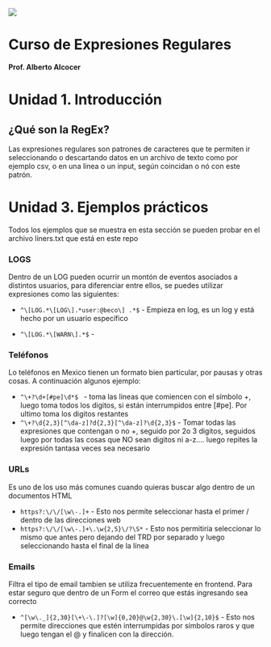 ![](https://joseluisramoncolmenares.files.wordpress.com/2020/06/diploma-expresiones-regulares.png)

# Curso de Expresiones Regulares

**Prof. Alberto Alcocer**

# Unidad 1. Introducción

## ¿Qué son la RegEx?

Las expresiones regulares son patrones de caracteres que te permiten ir seleccionando o descartando datos en un archivo de texto como por ejemplo csv, o en una línea o un input, según coincidan o nó con este patrón.

# Unidad 3. Ejemplos prácticos

Todos los ejemplos que se muestra en esta sección se pueden probar en el archivo liners.txt que está en este repo

### LOGS

Dentro de un LOG pueden ocurrir un montón de eventos asociados a distintos usuarios, para diferenciar entre ellos, se puedes utilizar expresiones como las siguientes:

* `^\[LOG.*\[LOG\].*user:@beco\] .*$` - Empieza en log, es un log y está hecho por un usuario específico

* `^\[LOG.*\[WARN\].*$`  - 

### Teléfonos

Lo teléfonos en Mexico tienen un formato bien particular, por pausas y otras cosas. A continuación algunos ejemplo:

* `^\+?\d+[#pe]\d*$ ` - toma las lineas que comiencen con el símbolo +, luego toma todos los digitos, si están interrumpidos entre [#pe]. Por ultimo toma los digitos restantes
* `^\+?\d{2,3}[^\da-z]?d{2,3}[^\da-z]?\d{2,3}$` - Tomar todas las expresiones que contengan o no +, seguido por 2o 3 digitos, seguidos luego por todas las cosas que NO sean digitos ni a-z.... luego repites la expresión tantasa veces sea necesario

### URLs

Es uno de los uso más comunes cuando quieras buscar algo dentro de un documentos HTML

* `https?:\/\/[\w\-.]+` - Esto nos permite seleccionar hasta el primer / dentro de las direcciones web
* `https?:\/\/[\w\-.]+\.\w{2,5}\/?\S*` - Esto nos permitiría seleccionar lo mismo que antes pero dejando del TRD por separado y luego seleccionando hasta el final de la línea

### Emails

Filtra el tipo de email tambien se utiliza frecuentemente en frontend. Para estar seguro que dentro de un Form el correo que estás ingresando sea correcto

* `^[\w\._]{2,30}[\+\-\.]?[\w]{0,20}@\w{2,30}\.[\w]{2,10}$` - Esto nos permite direcciones que estén interrumpidas por símbolos raros y que luego tengan el @ y finalicen con la dirección. 